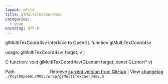 ```yaml
---
layout: mfile
title: glMultiTexCoord4sv
categories:
  - wrap
encoding: UTF-8
---
```


glMultiTexCoord4sv  Interface to OpenGL function glMultiTexCoord4sv  

usage:  glMultiTexCoord4sv( target, v )  

C function:  void glMultiTexCoord4sv(GLenum target, const GLshort\* v)  


<div class="code_header" style="text-align:right;">
  <span style="float:left;">Path&nbsp;&nbsp;</span> <span class="counter">Retrieve <a href=
  "https://raw.github.com/Psychtoolbox-3/Psychtoolbox-3/beta/./PsychOpenGL/MOGL/wrap/glMultiTexCoord4sv.m">current version from GitHub</a> | View <a href=
  "https://github.com/Psychtoolbox-3/Psychtoolbox-3/commits/beta/./PsychOpenGL/MOGL/wrap/glMultiTexCoord4sv.m">changelog</a></span>
</div>
<div class="code">
  <code>./PsychOpenGL/MOGL/wrap/glMultiTexCoord4sv.m</code>
</div>
